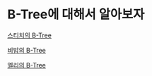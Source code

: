 # B-Tree에 대해서 알아보자

[스티치의 B-Tree](stitch.md)

[비밥의 B-Tree](bebop.md)

[엘리의 B-Tree](elly-b-tree.md)

